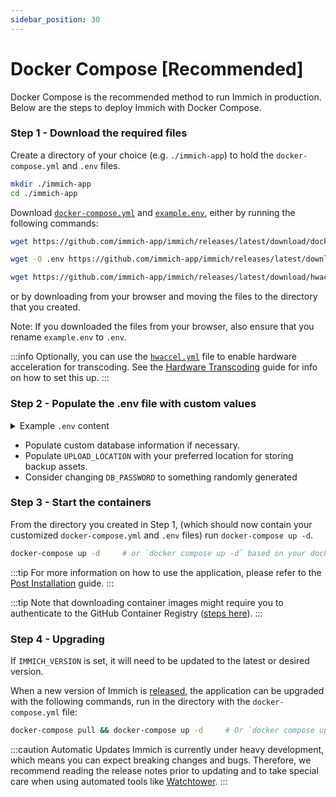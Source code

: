```yaml
---
sidebar_position: 30
---
```


# Docker Compose [Recommended]

Docker Compose is the recommended method to run Immich in production. Below are the steps to deploy Immich with Docker Compose.

### Step 1 - Download the required files

Create a directory of your choice (e.g. `./immich-app`) to hold the `docker-compose.yml` and `.env` files.

```bash title="Move to the directory you created"
mkdir ./immich-app
cd ./immich-app
```

Download [`docker-compose.yml`][compose-file] and [`example.env`][env-file], either by running the following commands:

```bash title="Get docker-compose.yml file"
wget https://github.com/immich-app/immich/releases/latest/download/docker-compose.yml
```

```bash title="Get .env file"
wget -O .env https://github.com/immich-app/immich/releases/latest/download/example.env
```

```bash title="(Optional) Get hwaccel.yml file"
wget https://github.com/immich-app/immich/releases/latest/download/hwaccel.yml
```

or by downloading from your browser and moving the files to the directory that you created.

Note: If you downloaded the files from your browser, also ensure that you rename `example.env` to `.env`.

:::info
Optionally, you can use the [`hwaccel.yml`][hw-file] file to enable hardware acceleration for transcoding. See the [Hardware Transcoding](/docs/features/hardware-transcoding.md) guide for info on how to set this up.
:::

### Step 2 - Populate the .env file with custom values

<details>

<summary>Example <code>.env</code> content</summary>

```bash
###################################################################################
# Database
###################################################################################

DB_HOSTNAME=immich_postgres
DB_USERNAME=postgres
DB_PASSWORD=postgres
DB_DATABASE_NAME=immich

# Optional Database settings:
# DB_PORT=5432

###################################################################################
# Redis
###################################################################################

REDIS_HOSTNAME=immich_redis

# Optional Redis settings:

# Note: these parameters are not automatically passed to the Redis Container
# to do so, please edit the docker-compose.yml file as well. Redis is not configured
# via environment variables, only redis.conf or the command line

# REDIS_PORT=6379
# REDIS_DBINDEX=0
# REDIS_PASSWORD=
# REDIS_SOCKET=

###################################################################################
# Upload File Location
#
# This is the location where uploaded files are stored.
###################################################################################

UPLOAD_LOCATION=absolute_location_on_your_machine_where_you_want_to_store_the_backup


###################################################################################
# Log message level - [simple|verbose]
###################################################################################

LOG_LEVEL=simple

###################################################################################
# Reverse Geocoding
#
# Reverse geocoding is done locally which has a small impact on memory usage
# This memory usage can be altered by changing the REVERSE_GEOCODING_PRECISION variable
# This ranges from 0-3 with 3 being the most precise
# 3 - Cities > 500 population: ~200MB RAM
# 2 - Cities > 1000 population: ~150MB RAM
# 1 - Cities > 5000 population: ~80MB RAM
# 0 - Cities > 15000 population: ~40MB RAM
####################################################################################

# DISABLE_REVERSE_GEOCODING=false
# REVERSE_GEOCODING_PRECISION=3

####################################################################################
# WEB - Optional
#
# Custom message on the login page, should be written in HTML form.
# For example:
# PUBLIC_LOGIN_PAGE_MESSAGE="This is a demo instance of Immich.<br><br>Email: <i>demo@demo.de</i><br>Password: <i>demo</i>"
####################################################################################

PUBLIC_LOGIN_PAGE_MESSAGE="My Family Photos and Videos Backup Server"

###################################################################################
# Immich Version - Optional
#
# This allows all immich docker images to be pinned to a specific version. By default,
# the version is "release" but could be a specific version, like "v1.59.0".
###################################################################################

#IMMICH_VERSION=
```

</details>

- Populate custom database information if necessary.
- Populate `UPLOAD_LOCATION` with your preferred location for storing backup assets.
- Consider changing `DB_PASSWORD` to something randomly generated

### Step 3 - Start the containers

From the directory you created in Step 1, (which should now contain your customized `docker-compose.yml` and `.env` files) run `docker-compose up -d`.

```bash title="Start the containers using docker compose command"
docker-compose up -d     # or `docker compose up -d` based on your docker-compose version
```

:::tip
For more information on how to use the application, please refer to the [Post Installation](/docs/install/post-install.mdx) guide.
:::

:::tip
Note that downloading container images might require you to authenticate to the GitHub Container Registry ([steps here](https://docs.github.com/en/packages/working-with-a-github-packages-registry/working-with-the-container-registry#authenticating-to-the-container-registry)).
:::

### Step 4 - Upgrading

If `IMMICH_VERSION` is set, it will need to be updated to the latest or desired version.

When a new version of Immich is [released](https://github.com/immich-app/immich/releases), the application can be upgraded with the following commands, run in the directory with the `docker-compose.yml` file:

```bash title="Upgrade Immich"
docker-compose pull && docker-compose up -d     # Or `docker compose up -d`
```

:::caution Automatic Updates
Immich is currently under heavy development, which means you can expect breaking changes and bugs. Therefore, we recommend reading the release notes prior to updating and to take special care when using automated tools like [Watchtower][watchtower].
:::

[compose-file]: https://github.com/immich-app/immich/releases/latest/download/docker-compose.yml
[env-file]: https://github.com/immich-app/immich/releases/latest/download/example.env
[hw-file]: https://github.com/immich-app/immich/releases/latest/download/hwaccel.yml
[watchtower]: https://containrrr.dev/watchtower/
